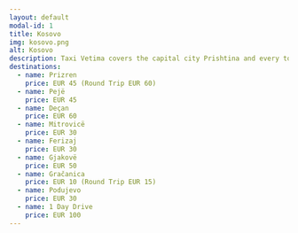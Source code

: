 ```yaml
---
layout: default
modal-id: 1
title: Kosovo
img: kosovo.png
alt: Kosovo
description: Taxi Vetima covers the capital city Prishtina and every town and village in Kosovo.
destinations: 
  - name: Prizren
    price: EUR 45 (Round Trip EUR 60)
  - name: Pejë
    price: EUR 45
  - name: Deçan
    price: EUR 60
  - name: Mitrovicë
    price: EUR 30  
  - name: Ferizaj
    price: EUR 30
  - name: Gjakovë
    price: EUR 50
  - name: Gračanica
    price: EUR 10 (Round Trip EUR 15)
  - name: Podujevo
    price: EUR 30
  - name: 1 Day Drive
    price: EUR 100
---
```

